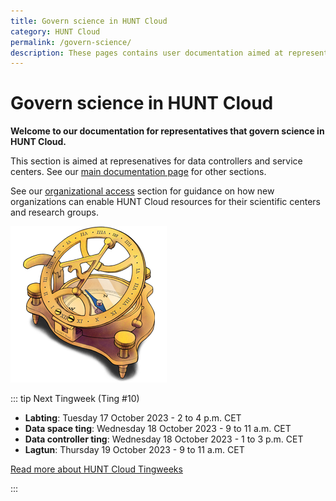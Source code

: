 ```yaml
---
title: Govern science in HUNT Cloud
category: HUNT Cloud
permalink: /govern-science/
description: These pages contains user documentation aimed at representatives that govern science in HUNT Cloud.
---
```


# Govern science in HUNT Cloud

**Welcome to our documentation for representatives that govern science in HUNT Cloud.**

This section is aimed at represenatives for data controllers and service centers. See our [main documentation page](/) for other sections.

See our [organizational access](/govern-science/organizational-access) section for guidance on how new organizations can enable HUNT Cloud resources for their scientific centers and research groups. 

!["Illustration of sundial compass in brass."](../images/hunt-cloud_compass_250.png)

::: tip Next Tingweek (Ting #10)

- **Labting**: Tuesday 17 October 2023 - 2 to 4 p.m. CET
- **Data space ting**: Wednesday 18 October 2023 - 9 to 11 a.m. CET
- **Data controller ting**: Wednesday 18 October 2023 - 1 to 3 p.m. CET
- **Lagtun**: Thursday 19 October 2023 - 9 to 11 a.m. CET

[Read more about HUNT Cloud Tingweeks](/govern-science/tingweek/)

:::



